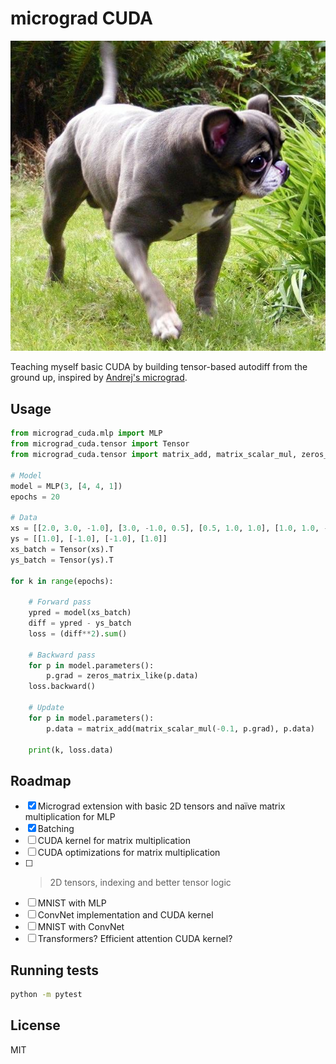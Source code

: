 # micrograd CUDA

![](front.jpg)

Teaching myself basic CUDA by building tensor-based autodiff from the ground up, inspired by [Andrej's micrograd](https://github.com/karpathy/micrograd/tree/master).

## Usage

```python
from micrograd_cuda.mlp import MLP
from micrograd_cuda.tensor import Tensor
from micrograd_cuda.tensor import matrix_add, matrix_scalar_mul, zeros_matrix_like

# Model
model = MLP(3, [4, 4, 1])
epochs = 20

# Data
xs = [[2.0, 3.0, -1.0], [3.0, -1.0, 0.5], [0.5, 1.0, 1.0], [1.0, 1.0, -1.0]]
ys = [[1.0], [-1.0], [-1.0], [1.0]]
xs_batch = Tensor(xs).T
ys_batch = Tensor(ys).T

for k in range(epochs):

    # Forward pass
    ypred = model(xs_batch)
    diff = ypred - ys_batch
    loss = (diff**2).sum()

    # Backward pass
    for p in model.parameters():
        p.grad = zeros_matrix_like(p.data)
    loss.backward()

    # Update
    for p in model.parameters():
        p.data = matrix_add(matrix_scalar_mul(-0.1, p.grad), p.data)

    print(k, loss.data)
```

## Roadmap

- [x] Micrograd extension with basic 2D tensors and naïve matrix multiplication for MLP
- [x] Batching
- [ ] CUDA kernel for matrix multiplication
- [ ] CUDA optimizations for matrix multiplication
- [ ] >2D tensors, indexing and better tensor logic
- [ ] MNIST with MLP
- [ ] ConvNet implementation and CUDA kernel
- [ ] MNIST with ConvNet
- [ ] Transformers? Efficient attention CUDA kernel?

## Running tests

```bash
python -m pytest
```

## License

MIT
